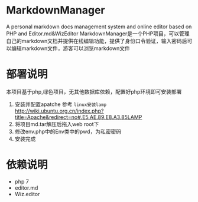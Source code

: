 
# MarkdownManager
A personal markdown docs management system and online editor based on PHP and Editor.md&amp;WizEditor
MarkdownManager是一个PHP项目，可以管理自己的markdown文档并提供在线编辑功能，提供了身份口令验证，输入密码后可以编辑markdown文件，游客可以浏览markdown文件

# 部署说明
本项目基于php,绿色项目，无其他数据库依赖，配置好php环境即可安装部署

1. 安装并配置apatche 参考 `linux安装lamp` http://wiki.ubuntu.org.cn/index.php?title=Apache&redirect=no#.E5.AE.89.E8.A3.85LAMP
2. 将项目md.tar解压后拖入web root下
3. 修改env.php中的Env类中的pwd，为私密密码
4. 安装完成

# 依赖说明

* php 7
* editor.md
* Wiz.editor

